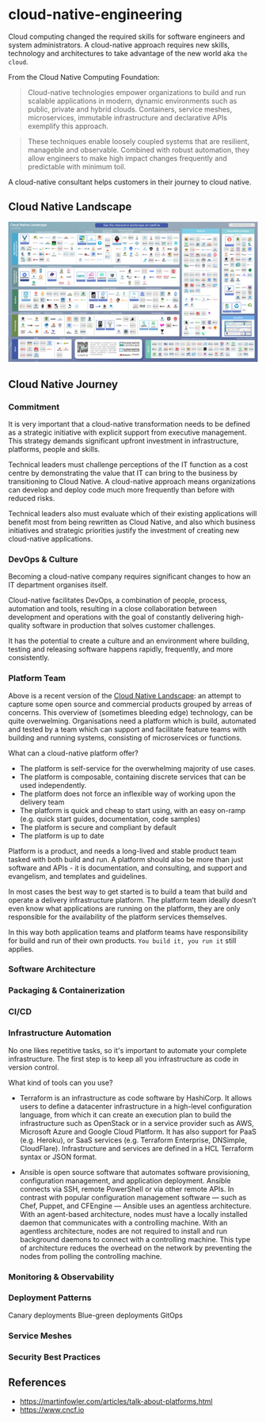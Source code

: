 # cloud-native-engineering

Cloud computing changed the required skills for software engineers and system administrators. A cloud-native approach requires new skills, technology and architectures to take advantage of the new world aka `the cloud`.

From the Cloud Native Computing Foundation:
> Cloud-native technologies empower organizations to build and run scalable applications in modern, dynamic environments such as public, private and hybrid clouds. Containers, service meshes, microservices, immutable infrastructure and declarative APIs exemplify this approach.

> These techniques enable loosely coupled systems that are resilient, manageble and observable. Combined with robust automation, they allow engineers to make high impact changes frequently and predictable with minimum toil.

A cloud-native consultant helps customers in their journey to cloud native.

## Cloud Native Landscape

![cloud native landscape](https://raw.githubusercontent.com/cncf/landscape/master/landscape/CloudNativeLandscape_latest.png "Cloud Native Landscape")

## Cloud Native Journey

### Commitment

 It is very important that a cloud-native transformation needs to be defined as a strategic initiative with explicit support from executive management. This strategy demands significant upfront investment in infrastructure, platforms, people and skills.

 Technical leaders must challenge perceptions of the IT function as a cost centre by demonstrating the value that IT can bring to the business by transitioning to Cloud Native. A cloud-native approach means organizations can develop and deploy code much more frequently than before with reduced risks.
 
 Technical leaders also must evaluate which of their existing applications will benefit most from being rewritten as Cloud Native, and also which business initiatives and strategic priorities justify the investment of creating new cloud-native applications.  

### DevOps & Culture

Becoming a cloud-native company requires significant changes to how an IT department organises itself.

Cloud-native facilitates DevOps, a combination of people, process, automation and tools, resulting in a close collaboration between development and operations with the goal of constantly delivering high-quality software in production that solves customer challenges.

It has the potential to create a culture and an environment where building, testing and releasing software happens rapidly, frequently, and more consistently.

### Platform Team

Above is a recent version of the [Cloud Native Landscape](https://landscape.cncf.io/): an attempt to capture some open source and commercial products grouped by arreas of concerns. This overview of (sometimes bleeding edge) technology, can be quite overwelming. Organisations need a platform which is build, automated and tested by a team which can support and facilitate feature teams with building and running systems, consisting of microservices or functions.

What can a cloud-native platform offer?
* The platform is self-service for the overwhelming majority of use cases.
* The platform is composable, containing discrete services that can be used independently.
* The platform does not force an inflexible way of working upon the delivery team
* The platform is quick and cheap to start using, with an easy on-ramp (e.g. quick start guides, documentation, code samples)
* The platform is secure and compliant by default
* The platform is up to date

Platform is a product, and needs a long-lived and stable product team tasked with both build and run. A platform should also be more than just software and APIs - it is documentation, and consulting, and support and evangelism, and templates and guidelines.

In most cases the best way to get started is to build a team that  build and operate a delivery infrastructure platform. The platform team ideally doesn’t even know what applications are running on the platform, they are only responsible for the availability of the platform services themselves.

In this way both application teams and platform teams have responsibility for build and run of their own products. `You build it, you run it` still applies.

### Software Architecture

### Packaging & Containerization

### CI/CD

### Infrastructure Automation

No one likes repetitive tasks, so it's important to automate your complete infrastructure. The first step is to keep all you infrastructure as code in version control. 

What kind of tools can you use?

* Terraform is an infrastructure as code software by HashiCorp. It allows users to define a datacenter infrastructure in a high-level configuration language, from which it can create an execution plan to build the infrastructure such as OpenStack or in a service provider such as AWS, Microsoft Azure and Google Cloud Platform. It has also support for PaaS (e.g. Heroku), or SaaS services (e.g. Terraform Enterprise, DNSimple, CloudFlare). Infrastructure and services are defined in a HCL Terraform syntax or JSON format.

* Ansible is open source software that automates software provisioning, configuration management, and application deployment. Ansible connects via SSH, remote PowerShell or via other remote APIs. In contrast with popular configuration management software — such as Chef, Puppet, and CFEngine — Ansible uses an agentless architecture. With an agent-based architecture, nodes must have a locally installed daemon that communicates with a controlling machine. With an agentless architecture, nodes are not required to install and run background daemons to connect with a controlling machine. This type of architecture reduces the overhead on the network by preventing the nodes from polling the controlling machine.

### Monitoring & Observability

### Deployment Patterns

Canary deployments
Blue-green deployments
GitOps

### Service Meshes

### Security Best Practices








## References

* https://martinfowler.com/articles/talk-about-platforms.html
* https://www.cncf.io
